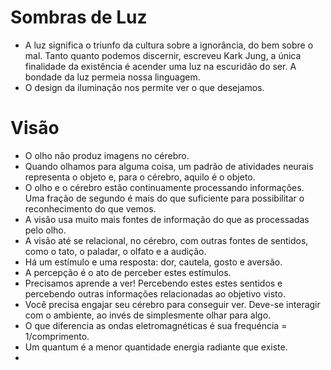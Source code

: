 # Sombras de Luz
- A luz significa o triunfo da cultura sobre a ignorância, do bem sobre o mal. Tanto quanto podemos discernir, escreveu Kark Jung, a única finalidade da existência é acender uma luz na escuridão do ser. A bondade da luz permeia nossa linguagem. 
- O design da iluminação nos permite ver o que desejamos.

# Visão
- O olho não produz imagens no cérebro.
- Quando olhamos para alguma coisa, um padrão de atividades neurais representa o objeto e, para o cérebro, aquilo é o objeto. 
- O olho e o cérebro estão continuamente processando informações. Uma fração de segundo é mais do que suficiente para possibilitar o reconhecimento do que vemos.
- A visão usa muito mais fontes de informação do que as processadas pelo olho.
- A visão até se relacional, no cérebro, com outras fontes de sentidos, como o tato, o paladar, o olfato e a audição.
- Há um estímulo e uma resposta: dor, cautela, gosto e aversão. 
- A percepção é o ato de perceber estes estímulos.
- Precisamos aprende a ver! Percebendo estes estes sentidos e percebendo outras informações relacionadas ao objetivo visto.
- Você precisa engajar seu cérebro para conseguir ver. Deve-se interagir com o ambiente, ao invés de simplesmente olhar para algo.
- O que diferencia as ondas eletromagnéticas é sua frequéncia = 1/comprimento.
- Um quantum é a menor quantidade energia radiante que existe.  
-  